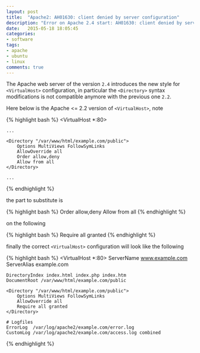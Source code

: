 ```yaml
---
layout: post
title:  "Apache2: AH01630: client denied by server configuration"
description: "Error on Apache 2.4 start: AH01630: client denied by server configuration"
date:   2015-05-18 18:05:45
categories:
- software
tags:
- apache
- ubuntu
- linux
comments: true
---
```


The Apache web server of the version `2.4` introduces the new style for `<VirtualHost>` configuration, 
in particular the `<Directory>` syntax modifications is not compatible anymore with the previous one `2.2`. 

Here below is the Apache <= 2.2 version of `<VirtualHost>`, note 

{% highlight bash %}
<VirtualHost *:80>

    ...

    <Directory "/var/www/html/example.com/public">
        Options MultiViews FollowSymLinks
        AllowOverride all
        Order allow,deny
        Allow from all
    </Directory>

    ...

</VirtualHost>
{% endhighlight %}

the part to substitute is 

{% highlight bash %}
Order allow,deny
Allow from all
{% endhighlight %}

on the following

{% highlight bash %}
Require all granted
{% endhighlight %}

finally the correct `<VirtualHost>` configuration will look like the following

{% highlight bash %}
<VirtualHost *:80>
    ServerName  www.example.com
    ServerAlias example.com

    DirectoryIndex index.html index.php index.htm
    DocumentRoot /var/www/html/example.com/public

    <Directory "/var/www/html/example.com/public">
        Options MultiViews FollowSymLinks
        AllowOverride all
        Require all granted
    </Directory>

    # Logfiles
    ErrorLog  /var/log/apache2/example.com/error.log
    CustomLog /var/log/apache2/example.com/access.log combined
</VirtualHost>
{% endhighlight %}
        



